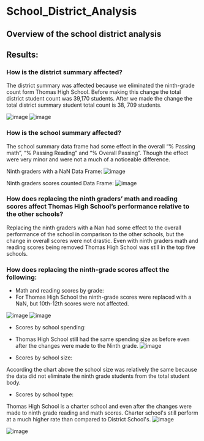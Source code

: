 # School_District_Analysis
## Overview of the school district analysis
## Results: 
### How is the district summary affected?

The district summary was affected because we eliminated the ninth-grade count form Thomas High School. Before making this change the total district student count was 39,170 students. After we made the change the total district summary student total count is 38, 709 students. 

![image](https://user-images.githubusercontent.com/91576834/142735370-24916f2b-6b59-4fa3-9a39-99a8b1d13d9a.png)
![image](https://user-images.githubusercontent.com/91576834/142735377-e5cfc003-5898-46bd-9a89-25d1d075f27f.png)
### How is the school summary affected?

The school summary data frame had some effect in the overall “% Passing math”, “% Passing Reading” and “% Overall Passing”. Though the effect were very minor and were not a much of a noticeable difference.  

Ninth graders with a NaN Data Frame:
![image](https://user-images.githubusercontent.com/91576834/142735467-bc4e5744-1fb6-4b6e-90b7-bef72f1dc14a.png)


Ninth graders scores counted Data Frame: 
![image](https://user-images.githubusercontent.com/91576834/142735441-8ab124cb-e2c0-42ba-aca5-4523abe4eca3.png)

### How does replacing the ninth graders’ math and reading scores affect Thomas High School’s performance relative to the other schools?

Replacing the ninth graders with a Nan had some effect to the overall performance of the school in comparison to the other schools, but the change in overall scores were not drastic. Even with ninth graders math and reading scores being removed Thomas High School was still in the top five schools.

### How does replacing the ninth-grade scores affect the following:
- Math and reading scores by grade: 
-  
  For Thomas High School the ninth-grade scores were replaced with a NaN, but 10th-12th scores were not affected.
  
![image](https://user-images.githubusercontent.com/91576834/142735551-da263778-7aee-4e16-8df5-a445b42c07cb.png)
![image](https://user-images.githubusercontent.com/91576834/142735559-b6972425-3018-43c6-ab38-6eeb17c71975.png)

- Scores by school spending:
- Thomas High School still had the same spending size as before even after the changes were made to the Ninth grade.
![image](https://user-images.githubusercontent.com/91576834/142735776-4d1ea4c4-a69d-4d22-a93b-826129f35ac8.png)

-	Scores by school size:

According the chart above the school size was relatively the same because the data did not eliminate the ninth grade students from the total student body.


- Scores by school type:

Thomas High School is a charter school and even after the changes were made to ninth grade reading and math scores. Charter school's still perform at a much higher rate than compared to District School's. 
![image](https://user-images.githubusercontent.com/91576834/142735823-181f63d5-9754-4d5f-98d6-144189c0f634.png)

![image](https://user-images.githubusercontent.com/91576834/142735814-bc20d269-5d39-43cc-82b6-e9790760e2dd.png)








